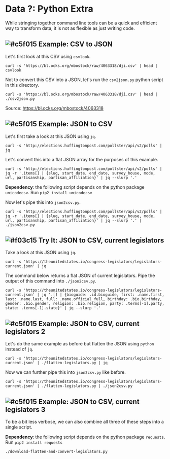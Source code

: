 # Data ?: Python Extra

While stringing together command line tools can be a quick and efficient way to transform data, it is not as flexible as just writing code.

## ![#c5f015](https://placehold.it/15/c5f015/000000?text=+) Example: CSV to JSON

Let's first look at this CSV using `csvlook`.

```
curl -s 'https://bl.ocks.org/mbostock/raw/4063318/dji.csv' | head | csvlook
```

Not to convert this CSV into a JSON, let's run the `csv2json.py` python script in this directory.

```
curl -s 'https://bl.ocks.org/mbostock/raw/4063318/dji.csv' | head | ./csv2json.py
```

Source: https://bl.ocks.org/mbostock/4063318

## ![#c5f015](https://placehold.it/15/c5f015/000000?text=+) Example: JSON to CSV

<!--

TODO: find a better flat JSON examples!!!
-->

Let's first take a look at this JSON using `jq`.

```
curl -s 'http://elections.huffingtonpost.com/pollster/api/v2/polls' | jq
```

Let's convert this into a flat JSON array for the purposes of this example.

```
curl -s 'http://elections.huffingtonpost.com/pollster/api/v2/polls' | jq -r '.items[] | {slug, start_date, end_date, survey_house, mode, url, partisanship, partisan_affiliation}' | jq --slurp '.'
```

**Dependency**: the following script depends on the python package `unicodecsv`. Run `pip2 install unicodecsv`

Now let's pipe this into `json2csv.py`.

```
curl -s 'http://elections.huffingtonpost.com/pollster/api/v2/polls' | jq -r '.items[] | {slug, start_date, end_date, survey_house, mode, url, partisanship, partisan_affiliation}' | jq --slurp '.' | ./json2csv.py
```

## ![#f03c15](https://placehold.it/15/f03c15/000000?text=+) Try It: JSON to CSV, current legislators

Take a look at this JSON using `jq`.

```
curl -s 'https://theunitedstates.io/congress-legislators/legislators-current.json' | jq
```

The command below returns a flat JSON of current legislators. Pipe the output of this command into `./json2csv.py`.

```
curl -s 'https://theunitedstates.io/congress-legislators/legislators-current.json' | jq '.[] | {bioguide: .id.bioguide, first: .name.first, last: .name.last, full: .name.official_full, birthday: .bio.birthday, gender: .bio.gender, religion: .bio.religion, party: .terms[-1].party, state: .terms[-1].state}' | jq --slurp '.'
```

## ![#c5f015](https://placehold.it/15/c5f015/000000?text=+) Example: JSON to CSV, current legislators 2

Let's do the same example as before but flatten the JSON using `python` instead of `jq`.

```
curl -s 'https://theunitedstates.io/congress-legislators/legislators-current.json' | ./flatten-legislators.py | jq
```

Now we can further pipe this into `json2csv.py` like before.

```
curl -s 'https://theunitedstates.io/congress-legislators/legislators-current.json' | ./flatten-legislators.py | ./json2csv.py
```

## ![#c5f015](https://placehold.it/15/c5f015/000000?text=+) Example: JSON to CSV, current legislators 3

To be a bit less verbose, we can also combine all three of these steps into a single script.

**Dependency**: the following script depends on the python package `requests`. Run `pip2 install requests`

```
./download-flatten-and-convert-legislators.py
```
